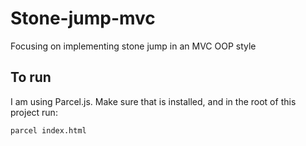 # Stone-jump-mvc
Focusing on implementing stone jump in an MVC OOP style

## To run
I am using Parcel.js.  Make sure that is installed, and in the root of this project run:
```
parcel index.html
```
